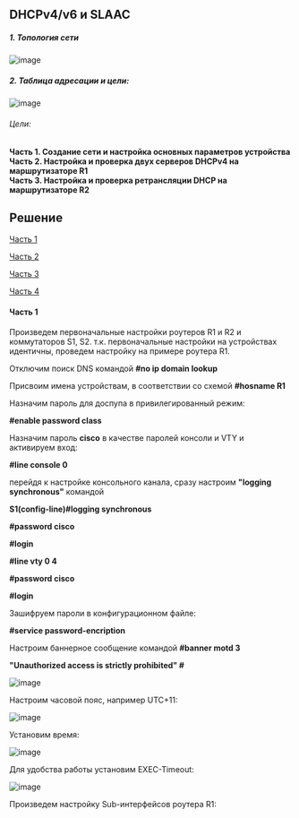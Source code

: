 ## DHCPv4/v6 и SLAAC 



##### 1. Топология сети

![image](https://github.com/SalminKHV/OTUS/assets/130359715/a52df14c-3ea1-428b-b423-f901bb30093a)

##### 2. Таблица адресации и цели:

![image](https://github.com/SalminKHV/OTUS/assets/130359715/b51a0740-1f5e-4457-b259-88b0aeac5e91)

###### Цели:

**Часть 1. Создание сети и настройка основных параметров устройства**  
**Часть 2. Настройка и проверка двух серверов DHCPv4 на маршрутизаторе R1**  
**Часть 3. Настройка и проверка ретрансляции DHCP на маршрутизаторе R2**  





## Решение

[Часть 1]()

[Часть 2]()

[Часть 3]()

[Часть 4]()



#### Часть 1

Произведем первоначальные настройки роутеров R1 и R2 и коммутаторов S1, S2. т.к. первоначальные настройки на устройствах идентичны, проведем настройку на примере роутера R1.       

Отключим поиск DNS командой **#no ip domain lookup**

Присвоим имена устройствам, в соответствии со схемой **#hosname R1**

Назначим пароль для доспупа в привилегированный режим:

**#enable password class**

Назначим пароль **cisco** в качестве паролей консоли и VTY и активируем вход:

**#line console 0**

перейдя к настройке консольного канала, сразу настроим **"logging synchronous"** командой    

**S1(config-line)#logging synchronous**

**#password cisco**

**#login**

**#line vty 0 4**

**#password cisco**

**#login**

Зашифруем пароли в конфигурационном файле:

**#service password-encription**

Настроим баннерное сообщение командой **#banner motd 3**

**"Unauthorized access is strictly prohibited" #**

![image](https://github.com/SalminKHV/OTUS/assets/130359715/17257e20-79ff-4999-9295-5ec3ad42a459)

Настроим часовой пояс, например UTC+11:

![image](https://github.com/SalminKHV/OTUS/assets/130359715/de82249f-1af1-465b-9e14-9cafc39e65da)

Установим время:

![image](https://github.com/SalminKHV/OTUS/assets/130359715/8b70cfc6-fd7b-422d-8c22-5fdf8f4558eb)



Для удобства работы установим EXEC-Timeout:

![image](https://github.com/SalminKHV/OTUS/assets/130359715/a5d4232c-ea03-47d3-b574-a184a2a398ca)

Произведем настройку Sub-интерфейсов роутера R1:
